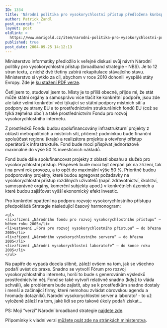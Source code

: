 ```yaml
---
ID: 1334
title: 'Národní politika pro vysokorychlostní přístup předložena k&nbsp;veřejné diskusi'
author: Patrick Zandl
post_excerpt: ""
layout: post
oldlink: >
  https://www.marigold.cz/item/narodni-politika-pro-vysokorychlostni-pristup-predlozena-k-verejne-diskusi
published: true
post_date: 2004-09-25 14:12:13
---
```

<p>
Ministerstvo informatiky předložilo k veřejné diskusi svůj návrh  Národní politiky pro vysokorychlostní přístup (broadband strategie - NBS). Je to 12 stran textu, z nichž dvě třetiny zabírá rekapitulace stávajícího stavu. Ministerstvo si vytklo za cíl, abychom v roce 2010 dohonili vyspělé státy Evropy. Zde je <a href="http://www.micr.cz/images/dokumenty/NBBS.pdf">ku stažení PDF verze</a>.</p>

<p>
Četl jsem to, studoval jsem to. Místy je to příliš obecné, přijde mi, že stát může státní orgány a samosprávu více tlačit ke konkrétní podpoře, jsou zde ale také velmi konkrétní věci týkající se státní podpory místních sítí a podpory ze strany EU a to prostřednictvím strukturálních fondů EU (což se týká zejména obcí) a také prostřednictvím Fondu pro rozvoj vysokorychlostního internetu. </p>

<p>
Z prostředků Fondu budou spolufinancovány infrastrukturní projekty z oblasti metropolitních a místních sítí, přičemž podmínkou bude finanční spoluúčast regionu (kraje) a realizátora projektu a otevřený přístup operátorů k infrastruktuře. Fond bude moci přispívat jednorázově maximálně do výše 50 % investičních nákladů.</p>

<p>
Fond bude dále spolufinancovat projekty z oblasti obsahu a služeb pro vysokorychlostní přístup. Příspěvek bude moci být čerpán jak na zřízení, tak i na první rok provozu, a to opět do maximální výše 50 %. Prioritně budou podporovány projekty, které budou agregovat požadavky na vysokorychlostní přístup rozdílných uživatelů (např. zdravotnictví, školství, samosprávné orgány, komerční subjekty apod.) v konkrétních územích a které budou zajišťovat vyšší ekonomický efekt investic.</p>

<p>
Pro konkrétní opatření na podporu rozvoje vysokorychlostního přístupu předpokládá Strategie následující časový harmonogram:</p>

	<ul>
	<li>zřízení „Národního fondu pro rozvoj vysokorychlostního přístupu“ – během roku 2005</li>
	<li>ustavení „Fóra pro rozvoj vysokorychlostního přístupu“ – do března 2005</li>
	<li>zřízení „Národního vysokorychlostního serveru“ – do března 2005</li>
	<li>zřízení „Národní vysokorychlostní laboratoře“ – do konce roku 2005</li>
	</ul>
<p>
Na papíře do vypadá docela slibně, záleží ovšem na tom, jak se všechno podaří uvést do praxe. Snadno se vytvoří Fórum pro rozvoj vysokorychlostního internetu, horší to bude s generováním výsledků prostřednictvím něj. Fond se také vytvoří relativně snadno (když to vláda schválí), ale problémem bude zajistit, aby se k prostředkům snadno dostaly i menší a začínající firmy, které nemohou zvládat obrovskou agendu a hromady dotazníků. Národní vysokorychlostní server a laboratoř - to už vyloženě záleží na tom, jaké lidi se pro takové úkoly podaří získat&#8230;</p>

<p>
PS: Moji &#8220;verzi&#8221; Národní broadband strategie <a href="http://www.lupa.cz/clanek.php3?show=3570">najdete zde</a>.
</p>

<p>
Připomínky k vládní verzi <a href="http://www.micr.cz/scripts/modules/disc/messages.php?did=20">můžete psát zde na stránkách ministerstva</a>.
</p>
